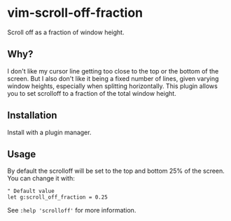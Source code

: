 # vim-scroll-off-fraction

Scroll off as a fraction of window height.


## Why?

I don't like my cursor line getting too close to the top or the bottom of the
screen. But I also don't like it being a fixed number of lines, given varying
window heights, especially when splitting horizontally. This plugin allows you
to set scrolloff to a fraction of the total window height.


## Installation

Install with a plugin manager.


## Usage

By default the scrolloff will be set to the top and bottom 25% of the screen.
You can change it with:

```vim
" Default value
let g:scroll_off_fraction = 0.25
```

See `:help 'scrolloff'` for more information.

